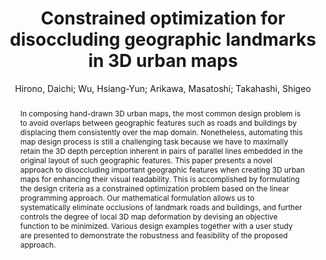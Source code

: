 ---
layout: technique
title: "Constrained optimization for disoccluding geographic landmarks in 3D urban maps"
classifications:
    system_type: "False"
    technique: "True"
    design_study: "False"
    evaluation: "False"
    data: "False"
    analysis: "False"
    generation: "False"
    curation_and_transformation: "False"
    management: "False"
    modeling: "False"
    urban_analysis: "False"
    visualization: "True"
    sunlight_access: "False"
    wind_ventilation: "False"
    view_impact: "False"
    energy: "False"
    damage_and_disaster_management: "False"
    climate: "False"
    sound: "False"
    property_cadastre: "False"
    other_use: "False"
    lookup: "False"
    browse: "False"
    locate: "True"
    explore: "True"
    identify: "True"
    compare: "True"
    summarize: "False"
    distribution: "False"
    trends: "False"
    outliers: "False"
    extremes: "False"
    features: "False"
    target_discovery: "True"
    target_access: "True"
    spatial_relation: "True"
    buildings: "True"
    streets: "True"
    nature: "False"
    uniform_discretization: "False"
    structural_subdivision: "False"
    univariate: "False"
    multivariate: "False"
    volumetric: "False"
    temporal: "False"
    sensing: "False"
    statistical: "False"
    simulation_based: "False"
    learning_based: "False"
    surveyed: "False"
    site: "False"
    block: "False"
    multi_block: "True"
    city: "True"
    va_wo_model: "False"
    post_model: "False"
    model_integrated: "False"
    assisted_models: "False"
    overlay: "True"
    embedded: "False"
    linked: "False"
    temporal_jx: "False"
    spatial_jx: "False"
    filter: "False"
    aggregate: "False"
    embed: "False"
    glyphs: "False"
    bar_charts: "False"
    scatterplots: "False"
    linegraphs: "False"
    matrix: "False"
    grid: "False"
    boxplot: "False"
    parallel_coordinates: "False"
    map_2d: "True"
    map_3d: "False"
    walking: "False"
    steering: "False"
    selection_based: "True"
    manipulation_based: "True"
    distortion: "True"
    ghosting: "False"
    culling: "False"
    birds_view: "False"
    multi_view: "False"
    assisted_steering: "False"
    other: "False"
    vr_cave: "False"
    ar: "False"
    desktop: "True"
    mobile: "False"
    case_study: "False"
    user_study: "True"
    statistical_evaluation: "False"
    expert_interviews: "False"
key: "Y6KUDXCN"
item_type: "conferencePaper"
publication_year: "2013"
author: "Hirono, Daichi; Wu, Hsiang-Yun; Arikawa, Masatoshi; Takahashi, Shigeo"
publication_title: "2013 IEEE Pacific Visualization Symposium (PacificVis)"
isbn: "978-1-4673-4797-6"
issn: "nan"
doi: "10.1109/PacificVis.2013.6596123"
url_paper: "http://ieeexplore.ieee.org/document/6596123/"
abstract_note: "nan"
date_added: "2023-01-29 23:57:26"
date_modified: "2023-01-29 23:57:26"
access_date: "2023-01-29 23:57:26"
pages: "17-24"
num_pages: "nan"
issue: "nan"
volume: "nan"
number_of_volumes: "nan"
journal_abbreviation: "nan"
short_title: "nan"
series: "nan"
series_number: "nan"
series_text: "nan"
series_title: "nan"
publisher: "IEEE"
place: "Sydney, Australia"
language: "nan"
rights: "nan"
type: "nan"
archive: "nan"
archive_location: "nan"
library_catalog: "DOI.org (Crossref)"
call_number: "nan"
extra: "nan"
notes: "nan"
link_attachments: "nan"
manual_tags: "nan"
automatic_tags: "nan"
editor: "nan"
series_editor: "nan"
translator: "nan"
contributor: "nan"
attorney_agent: "nan"
book_author: "nan"
cast_member: "nan"
commenter: "nan"
composer: "nan"
cosponsor: "nan"
counsel: "nan"
interviewer: "nan"
producer: "nan"
recipient: "nan"
reviewed_author: "nan"
scriptwriter: "nan"
words_by: "nan"
guest: "nan"
number: "nan"
edition: "nan"
running_time: "nan"
scale: "nan"
medium: "nan"
artwork_size: "nan"
filing_date: "nan"
application_number: "nan"
assignee: "nan"
issuing_authority: "nan"
country: "nan"
meeting_name: "nan"
conference_name: "2013 IEEE Pacific Visualization Symposium (PacificVis)"
court: "nan"
references: "nan"
reporter: "nan"
legal_status: "nan"
priority_numbers: "nan"
programming_language: "nan"
version: "nan"
system: "nan"
code: "nan"
code_number: "nan"
section: "nan"
session: "nan"
committee: "nan"
history: "nan"
legislative_body: "nan"
abstract: "In composing hand-drawn 3D urban maps, the most common design problem is to avoid overlaps between geographic features such as roads and buildings by displacing them consistently over the map domain. Nonetheless, automating this map design process is still a challenging task because we have to maximally retain the 3D depth perception inherent in pairs of parallel lines embedded in the original layout of such geographic features. This paper presents a novel approach to disoccluding important geographic features when creating 3D urban maps for enhancing their visual readability. This is accomplished by formulating the design criteria as a constrained optimization problem based on the linear programming approach. Our mathematical formulation allows us to systematically eliminate occlusions of landmark roads and buildings, and further controls the degree of local 3D map deformation by devising an objective function to be minimized. Various design examples together with a user study are presented to demonstrate the robustness and feasibility of the proposed approach."
---